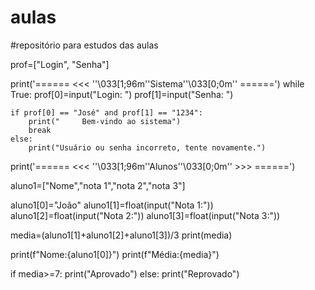 # aulas
#repositório para estudos das aulas


prof=["Login", "Senha"]

print('====== <<< ''\033[1;96m''Sistema''\033[0;0m'' ======')
while True:
    prof[0]=input("Login: ")
    prof[1]=input("Senha: ")

    if prof[0] == "José" and prof[1] == "1234":
        print("     Bem-vindo ao sistema")
        break
    else:
        print("Usuário ou senha incorreto, tente novamente.")


print('====== <<< ''\033[1;96m''Alunos''\033[0;0m'' >>> ======')


aluno1=["Nome","nota 1","nota 2","nota 3"]

aluno1[0]="João"
aluno1[1]=float(input("Nota 1:"))
aluno1[2]=float(input("Nota 2:"))
aluno1[3]=float(input("Nota 3:"))

media=(aluno1[1]+aluno1[2]+aluno1[3])/3
print(media)

print(f"Nome:{aluno1[0]}")
print(f"Média:{media}")

if media>=7:
    print("Aprovado")
else:
    print("Reprovado")

